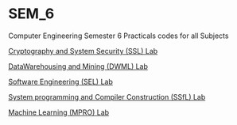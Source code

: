 # SEM_6
Computer Engineering Semester 6 Practicals codes for all Subjects

[Cryptography and System Security (SSL) Lab](https://github.com/HarshOza36/SEM_6/tree/master/Cryptography%20%26%20System%20Security%20Lab)

[DataWarehousing and Mining (DWML) Lab](https://github.com/HarshOza36/SEM_6/tree/master/Data%20Warehousing%20%26%20Mining%20Lab)

[Software Engineering (SEL) Lab](https://github.com/HarshOza36/SEM_6/tree/master/Software%20Engineering%20Lab)

[System programming and Compiler Construction (SSfL) Lab](https://github.com/HarshOza36/SEM_6/tree/master/System%20Programming%20%26%20Complier%20Construction%20Lab)

[Machine Learning (MPRO) Lab](https://github.com/HarshOza36/SEM_6/tree/master/Machine%20Learning%20(MPRO)%20Lab)
